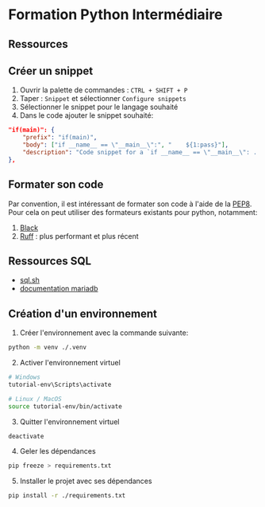 # Formation Python Intermédiaire

## Ressources

## Créer un snippet

1. Ouvrir la palette de commandes : `CTRL + SHIFT + P`
2. Taper : `Snippet` et sélectionner `Configure snippets`
3. Sélectionner le snippet pour le langage souhaité
4. Dans le code ajouter le snippet souhaité:

```json
"if(main)": {
    "prefix": "if(main)",
    "body": ["if __name__ == \"__main__\":", "    ${1:pass}"],
    "description": "Code snippet for a `if __name__ == \"__main__\": ...` block"
},
```

## Formater son code

Par convention, il est intéressant de formater son code à l'aide de la [PEP8](https://peps.python.org/pep-0008/).
Pour cela on peut utiliser des formateurs existants pour python, notamment:

1. [Black](https://marketplace.visualstudio.com/items?itemName=ms-python.black-formatter)
2. [Ruff](https://marketplace.visualstudio.com/items?itemName=charliermarsh.ruff) : plus performant et plus récent

## Ressources SQL

- [sql.sh](https://sql.sh/)
- [documentation mariadb](https://mariadb.com/kb/en/sql-statements-structure/)

## Création d'un environnement

1. Créer l'environnement avec la commande suivante:

```sh
python -m venv ./.venv
```

2. Activer l'environnement virtuel

```sh
# Windows
tutorial-env\Scripts\activate

# Linux / MacOS
source tutorial-env/bin/activate
```

3. Quitter l'environnement virtuel

```sh
deactivate
```

4. Geler les dépendances

```sh
pip freeze > requirements.txt
```

5. Installer le projet avec ses dépendances

```sh
pip install -r ./requirements.txt
```
